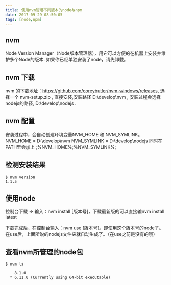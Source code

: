 ```yaml
---
title: 使用nvm管理不同版本的node与npm
date: 2017-09-29 08:50:05
tags: [node,npm]
---
```

## nvm
Node Version Manager（Node版本管理器），用它可以方便的在机器上安装并维护多个Node的版本.
如果你已经单独安装了node，请先卸载。
<!-- more -->
## nvm 下载
nvm 的下载地址：https://github.com/coreybutler/nvm-windows/releases,
选择一个 nvm-setup.zip , 直接安装,安装路径 D:\develop\nvm , 安装过程会选择nodejs的路径,  D:\develop\nodejs .

## nvm 配置
安装过程中，会自动创建环境变量NVM_HOME 和 NVM_SYMLINK。
NVM_HOME = D:\develop\nvm
NVM_SYMLINK = D:\develop\nodejs
同时在PATH里会加上 ;%NVM_HOME%;%NVM_SYMLINK%;

## 检测安装结果

```
$ nvm version
1.1.5

```

## 使用node
控制台下载 => 输入：nvm install [版本号]，下载最新版的可以直接输nvm install latest

下载完成后，在控制台输入：nvm use [版本号]。即使用这个版本号的node了。在use后，上面所说的nodejs文件夹就自动生成了。（在use之前是没有的哦）

## 查看nvm所管理的node包
```
$ nvm ls

    8.1.0
  * 6.11.0 (Currently using 64-bit executable)
```